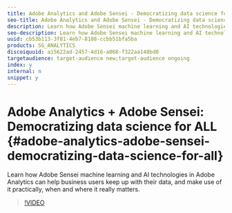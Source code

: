 ```yaml
---
title: Adobe Analytics and Adobe Sensei - Democratizing data science for ALL
seo-title: Adobe Analytics and Adobe Sensei - Democratizing data science for ALL
description: Learn how Adobe Sensei machine learning and AI technologies in Adobe Analytics can help business users keep up with their data, and make use of it practically, when and where it really matters.
seo-description: Learn how Adobe Sensei machine learning and AI technologies in Adobe Analytics can help business users keep up with their data, and make use of it practically, when and where it really matters.
uuid: cb53b113-3f81-4eb7-8108-ccbb51bfa5ba
products: SG_ANALYTICS
discoiquuid: a15622ad-2457-4d16-a068-f322aa148bd0
targetaudience: target-audience new;target-audience ongoing
index: y
internal: n
snippet: y
---
```


# Adobe Analytics + Adobe Sensei: Democratizing data science for ALL {#adobe-analytics-adobe-sensei-democratizing-data-science-for-all}

Learn how Adobe Sensei machine learning and AI technologies in Adobe Analytics can help business users keep up with their data, and make use of it practically, when and where it really matters.

>[!VIDEO](https://video.tv.adobe.com/v/25838/?quality=12)